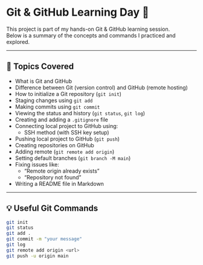 # Git & GitHub Learning Day 🚀

This project is part of my hands-on Git & GitHub learning session.  
Below is a summary of the concepts and commands I practiced and explored.

---

## 🧠 Topics Covered

- What is Git and GitHub
- Difference between Git (version control) and GitHub (remote hosting)
- How to initialize a Git repository (`git init`)
- Staging changes using `git add`
- Making commits using `git commit`
- Viewing the status and history (`git status`, `git log`)
- Creating and adding a `.gitignore` file
- Connecting local project to GitHub using:
  - SSH method (with SSH key setup)
- Pushing local project to GitHub (`git push`)
- Creating repositories on GitHub
- Adding remote (`git remote add origin`)
- Setting default branches (`git branch -M main`)
- Fixing issues like:
  - “Remote origin already exists”
  - “Repository not found”
- Writing a README file in Markdown

---

## 💡 Useful Git Commands

```bash
git init
git status
git add .
git commit -m "your message"
git log
git remote add origin <url>
git push -u origin main
